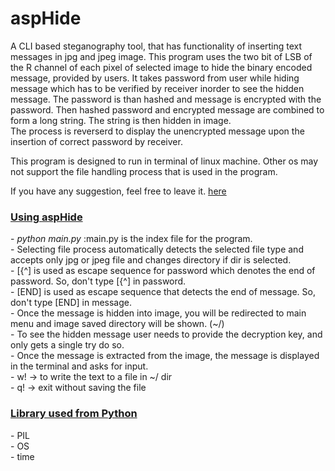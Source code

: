 # aspHide

A CLI based steganography tool, that has functionality of inserting text messages in jpg and jpeg image.
This program uses the two bit of LSB of the R channel of each pixel of selected image to hide the binary encoded
message, provided by users. It takes password from user while hiding message which has to be verified by receiver inorder to see
the hidden message. The password is than hashed and message is encrypted with the password. Then hashed password and 
encrypted message are combined to form a long string. The string is then hidden in image.<br>
The process is reverserd to display the unencrypted message upon the insertion of correct password by receiver.

This program is designed to run in terminal of linux machine. Other os may not support the file handling
process that is used in the program.

If you have any suggestion, feel free to leave it. <a href="https://nirojpoudel.com.np/pages/contact.php">here</a>

<h3><u>Using aspHide</u></h3>
- <i>python main.py</i>  :main.py is the index file for the program.<br>
- Selecting file process automatically detects the selected file type and accepts only jpg or jpeg file and changes directory if dir is selected.<br>
- [{^] is used as escape sequence for password which denotes the end of password. So, don't type [{^] in password.<br>
- [END] is used as escape sequence that detects the end of message. So, don't type [END] in message.<br>
- Once the message is hidden into image, you will be redirected to main menu and image saved directory will be shown. (~/)<br>
- To see the hidden message user needs to provide the decryption key, and only gets a single try do so.<br> 
- Once the message is extracted from the image, the message is displayed in the terminal and asks for input.<br>
- w! -> to write the text to a file in ~/ dir<br>
- q! -> exit without saving the file

<h3><u>Library used from Python</u></h3>
- PIL<br>
- OS<br>
- time<br>
